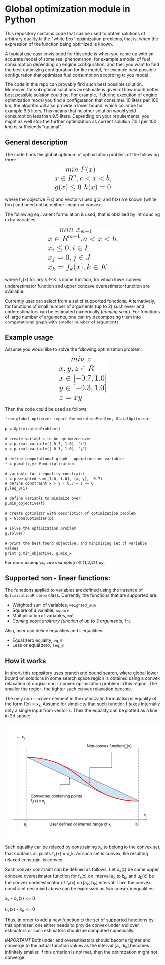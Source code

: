 # Global optimization module in Python

This repository contains code that can be used to obtain solutions of
arbitrary quality to the "white box" optimization problems, that is,
 when the expression of the function being optimized is known.

A typical use case envisioned for this code is when you come up with an accurate model of some real
phenomenon, for example a model of fuel consumption depending on engine
 configuration, and then you want to find the best optimizing configuration for
 the model, for example best possible configuration that optimizes fuel consumption according
  to you model.

The code in this repo can provably find such best possible solution. Moreover,
 for suboptimal solutions an estimate is given of how much better best possible
 solution could be. For example, if during execution of engine optimization model
 you find a configuration that consumes 10 liters per 100 km, the algoritm will
 also provide a lower bound, which could be for example 9.5 liters. This means
  that no other solution would yield consumption less than 9.5 liters. Depending on
  your requirements, you might as well stop the further optimization as current solution
  (10 l per 100 km) is sufficiently "optimal".

## General description

The code finds the global optimum of optimization problem of the following form:

<p align="center">
<img src="https://github.com/iaroslav-ai/global-optimization/blob/master/images/main_1.jpg?raw=true" alt="Generic optimization problem" height="80px" />
</p>

where the objective F(x) and vector valued g(x) and h(x) are known (white box) and need not be neither linear nor convex.

The following equivalent formulation is used, that is obtained by introducing extra variables:

<p align="center">
<img src="https://github.com/iaroslav-ai/global-optimization/blob/master/images/main_2.jpg?raw=true" alt="Generic optimization problem" height="145px"/>
</p>

where f<sub>k</sub>(x) for any k ∈ K is some function, for which lower convex
underestimator function and upper concave overestimator function are available.

Currently user can select from a set of supported functions. Alternatively,
for functions of small number of arguments (up to 3) such over-
and underestimators can be estimated numerically (*coming soon*).
For functions of large number of arguments, one can try decomposing
them into computational graph with smaller number of arguments.

## Example usage

Assume you would like to solve the following optimization problem:

<p align="center">
<img src="https://github.com/iaroslav-ai/global-optimization/blob/master/images/example.jpg?raw=true" alt="Generic optimization problem" height="145px"/>
</p>

Then the code could be used as follows:

```
from global_optimizer import OptimizationProblem, GlobalOptimizer

p = OptimizationProblem()

# create variables to be optimized over
x = p.real_variable([-0.7, 1.0], 'x')
y = p.real_variable([-0.3, 1.0], 'y')

# define computational graph - operations on variables
f = p.mul(x,y) # multiplication

# variable for inequality constraint
i = p.weighted_sum([1.0, 1.0], [x, y], -0.7)
# define constraint x + y - 0.7 = i <= 0
p.leq_0(i)

# define variable to minimize over
p.min_objective(f)

# create optimizer with description of optimization problem
g = GlobalOptimizer(p)

# solve the optimization problem
g.solve()

# print the best found objective, and minimizing set of variable values
print g.min_objective, g.min_x
```

For more examples, see example[n ∈ {1,2,3}].py.

## Supported non - linear functions:

The functions applied to variables are defined using the instance
of `OptimizationProblem` class. Currently, the functions that are supported are:

* Weighted sum of variables, `weighted_sum`
* Square of a variable, `square`
* Multiplication of variables, `mul`
* *Coming soon: arbitrary function of up to 3 arguments*, `fnc`

Also, user can define equalities and inequalities:

* Equal zero equality, `eq_0`
* Less or equal zero, `leq_0`

## How it works

In short, this repository uses branch and bound search, where global lower bound
on solutions in some search space region is obtained using a convex relaxation
of original non - convex optimization problem in this region.
 The smaller the region, the tighter such convex relaxation become.

 The only non - convex element in the optimizatin formulation is equality
 of the form f(x) = x<sub>k</sub>. Assume for simplicity that such function f takes
 internally only a single input from vector x. Then the equality can be
 plotted as a line in 2d space:

<p align="center">
<img src="https://github.com/iaroslav-ai/global-optimization/blob/master/images/eq_relaxation.jpg?raw=true" alt="Example convex relaxation" width="500px"/>
</p>


 Such equality can be relaxed by constraining x<sub>k</sub> to belong to the convex
 set, that contains all points f<sub>k</sub>(x) = x_k. As such set is convex, the resulting
 relaxed constraint is convex.

 Such convex constraint can be defined as follows. Let o<sub>k</sub>(x) be some upper concave overestimator function for f<sub>k</sub>(x) on interval
 a<sub>k</sub> to b<sub>k</sub>, and u<sub>k</sub>(x) be the convex underestimator of f<sub>k</sub>(x) on [a<sub>k</sub>, b<sub>k</sub>]
   interval. Then the convex constraint described above can be expressed as two
   convex inequalities:

   x<sub>k</sub> - o<sub>k</sub>(x) <= 0

   u<sub>k</sub>(x) - x<sub>k</sub> <= 0

  Thus, in order to add a new function to the set of supported functions
  by this optimizer, one either needs to provide convex under and over estimators
  or such estimators should be computed numerically.

  *IMPORTANT* Both under and overestimators should become tighter
  and converge to the actual function values as the interval [a<sub>k</sub>, b<sub>k</sub>]
  becomes infinitely smaller. If this criterion is not met, then the optimization
  might not converge.
